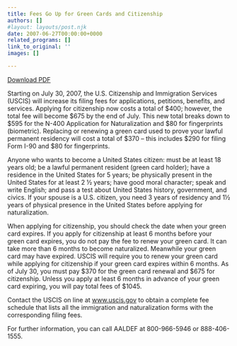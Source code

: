 ```yaml
---
title: Fees Go Up for Green Cards and Citizenship
authors: []
#layout: layouts/post.njk
date: 2007-06-27T00:00:00+0000
related_programs: []
link_to_original: ''
images: []

---
```

[Download PDF ](/missing/2007-06-27_323_FeesGoUpforGre.pdf)

Starting on July 30, 2007, the U.S. Citizenship and Immigration Services (USCIS) will increase its filing fees for applications, petitions, benefits, and services. Applying for citizenship now costs a total of $400; however, the total fee will become $675 by the end of July. This new total breaks down to $595 for the N-400 Application for Naturalization and $80 for fingerprints (biometric). Replacing or renewing a green card used to prove your lawful permanent residency will cost a total of $370 – this includes $290 for filing Form I-90 and $80 for fingerprints.

Anyone who wants to become a United States citizen: must be at least 18 years old; be a lawful permanent resident (green card holder); have a residence in the United States for 5 years; be physically present in the United States for at least 2 ½ years; have good moral character; speak and write English; and pass a test about United States history, government, and civics. If your spouse is a U.S. citizen, you need 3 years of residency and 1½ years of physical presence in the United States before applying for naturalization.

When applying for citizenship, you should check the date when your green card expires. If you apply for citizenship at least 6 months before your green card expires, you do not pay the fee to renew your green card. It can take more than 6 months to become naturalized. Meanwhile your green card may have expired. USCIS will require you to renew your green card while applying for citizenship if your green card expires within 6 months. As of July 30, you must pay $370 for the green card renewal and $675 for citizenship. Unless you apply at least 6 months in advance of your green card expiring, you will pay total fees of $1045.

Contact the USCIS on line at <a href="https://www.uscis.gov" target=_new>www.uscis.gov</a> to obtain a complete fee schedule that lists all the immigration and naturalization forms with the corresponding filing fees.

For further information, you can call AALDEF at 800-966-5946 or 888-406-1555.